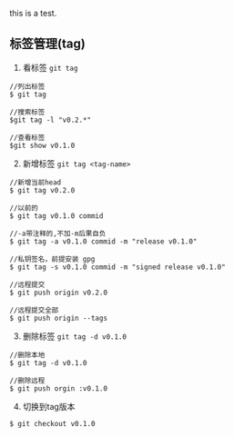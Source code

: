 this is a test.
## 标签管理(tag)

1. 看标签 `git tag`

```shell
//列出标签
$ git tag

//搜索标签
$git tag -l "v0.2.*"

//查看标签
$git show v0.1.0
```

2. 新增标签 `git tag <tag-name>`

```shell
//新增当前head
$ git tag v0.2.0

//以前的
$ git tag v0.1.0 commid

//-a带注释的,不加-m后果自负
$ git tag -a v0.1.0 commid -m "release v0.1.0"

//私钥签名，前提安装 gpg
$ git tag -s v0.1.0 commid -m "signed release v0.1.0"

//远程提交
$ git push origin v0.2.0

//远程提交全部
$ git push origin --tags
```

3. 删除标签 `git tag -d v0.1.0`

```shell
//删除本地
$ git tag -d v0.1.0

//删除远程
$ git push orgin :v0.1.0
```

4. 切换到tag版本

```shell
$ git checkout v0.1.0
```

